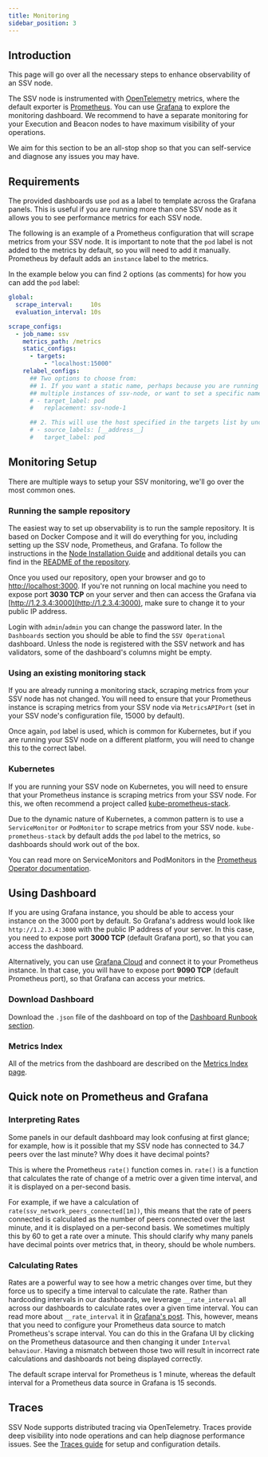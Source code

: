```yaml
---
title: Monitoring
sidebar_position: 3
---
```


## Introduction

This page will go over all the necessary steps to enhance observability of an SSV node.

The SSV node is instrumented with [OpenTelemetry](https://opentelemetry.io/) metrics, where the default exporter is [Prometheus](https://prometheus.io/). You can use [Grafana](https://grafana.com/docs/) to explore the monitoring dashboard. We recommend to have a separate monitoring for your Execution and Beacon nodes to have maximum visibility of your operations.

We aim for this section to be an all-stop shop so that you can self-service and diagnose any issues you may have.

## Requirements

The provided dashboards use `pod` as a label to template across the Grafana panels. This is useful if you are running more than one SSV node as it allows you to see performance metrics for each SSV node.

The following is an example of a Prometheus configuration that will scrape metrics from your SSV node. It is important to note that the `pod` label is not added to the metrics by default, so you will need to add it manually. Prometheus by default adds an `instance` label to the metrics.

In the example below you can find 2 options (as comments) for how you can add the `pod` label:

```yaml
global:
  scrape_interval:     10s
  evaluation_interval: 10s

scrape_configs:
  - job_name: ssv
    metrics_path: /metrics
    static_configs:
      - targets:
          - "localhost:15000"
    relabel_configs:
      ## Two options to choose from:
      ## 1. If you want a static name, perhaps because you are running 
      ## multiple instances of ssv-node, or want to set a specific name, uncomment these:
      # - target_label: pod
      #   replacement: ssv-node-1

      ## 2. This will use the host specified in the targets list by uncommenting the following lines
      # - source_labels: [__address__]
      #   target_label: pod
```

## Monitoring Setup

There are multiple ways to setup your SSV monitoring, we'll go over the most common ones.

### Running the sample repository

The easiest way to set up observability is to run the sample repository. It is based on Docker Compose and it will do everything for you, including setting up the SSV node, Prometheus, and Grafana. To follow the instructions in the [Node Installation Guide](../node-setup) and additional details you can find in the [README of the repository](https://github.com/ssvlabs/ssv-stack/blob/main/README.md).

Once you used our repository, open your browser and go to [http://localhost:3000](http://localhost:3000/). If you're not running on local machine you need to expose port **3030 TCP** on your server and then can access the Grafana via [http://1.2.3.4:3000](http://1.2.3.4:3000), make sure to change it to your public IP address.

Login with `admin`/`admin` you can change the password later. In the `Dashboards` section you should be able to find the `SSV Operational` dashboard. Unless the node is registered with the SSV network and has validators, some of the dashboard's columns might be empty.

### Using an existing monitoring stack

If you are already running a monitoring stack, scraping metrics from your SSV node has not changed. You will need to ensure that your Prometheus instance is scraping metrics from your SSV node via `MetricsAPIPort` (set in your SSV node's configuration file, 15000 by default).

Once again, `pod` label is used, which is common for Kubernetes, but if you are running your SSV node on a different platform, you will need to change this to the correct label.

### Kubernetes

If you are running your SSV node on Kubernetes, you will need to ensure that your Prometheus instance is scraping metrics from your SSV node. For this, we often recommend a project called [kube-prometheus-stack](https://github.com/prometheus-community/helm-charts/tree/main/charts/kube-prometheus-stack).

Due to the dynamic nature of Kubernetes, a common pattern is to use a `ServiceMonitor` or `PodMonitor` to scrape metrics from your SSV node. `kube-prometheus-stack` by default adds the `pod` label to the metrics, so dashboards should work out of the box.

You can read more on ServiceMonitors and PodMonitors in the [Prometheus Operator documentation](https://github.com/prometheus-operator/prometheus-operator/blob/main/Documentation/api.md).

## Using Dashboard

If you are using Grafana instance, you should be able to access your instance on the 3000 port by default. So Grafana's address would look like `http://1.2.3.4:3000` with the public IP address of your server. In this case, you need to expose port **3000 TCP** (default Grafana port), so that you can access the dashboard.

Alternatively, you can use [Grafana Cloud](https://grafana.com/products/cloud/) and connect it to your Prometheus instance. In that case, you will have to expose port **9090 TCP** (default Prometheus port), so that Grafana can access your metrics.

### Download Dashboard

Download the `.json` file of the dashboard on top of the [Dashboard Runbook section](dashboard-runbook.md).

### Metrics Index

All of the metrics from the dashboard are described on the [Metrics Index page](metrics-index.md).

## Quick note on Prometheus and Grafana

### Interpreting Rates

Some panels in our default dashboard may look confusing at first glance; for example, how is it possible that my SSV node has connected to 34.7 peers over the last minute? Why does it have decimal points?

This is where the Prometheus `rate()` function comes in. `rate()` is a function that calculates the rate of change of a metric over a given time interval, and it is displayed on a per-second basis.

For example, if we have a calculation of `rate(ssv_network_peers_connected[1m])`, this means that the rate of peers connected is calculated as the number of peers connected over the last minute, and it is displayed on a per-second basis. We sometimes multiply this by 60 to get a rate over a minute. This should clarify why many panels have decimal points over metrics that, in theory, should be whole numbers.

### Calculating Rates

Rates are a powerful way to see how a metric changes over time, but they force us to specify a time interval to calculate the rate. Rather than hardcoding intervals in our dashboards, we leverage `__rate_interval` all across our dashboards to calculate rates over a given time interval. You can read more about `__rate_interval` it in [Grafana's post](https://grafana.com/blog/2020/09/28/new-in-grafana-7.2-__rate_interval-for-prometheus-rate-queries-that-just-work/). This, however, means that you need to configure your Prometheus data source to match Prometheus's scrape interval. You can do this in the Grafana UI by clicking on the Prometheus datasource and then changing it under `Interval behaviour`. Having a mismatch between those two will result in incorrect rate calculations and dashboards not being displayed correctly.

The default scrape interval for Prometheus is 1 minute, whereas the default interval for a Prometheus data source in Grafana is 15 seconds.
## Traces

SSV Node supports distributed tracing via OpenTelemetry. Traces provide deep visibility into node operations and can help diagnose performance issues. See the [Traces guide](./traces/README.md) for setup and configuration details.

